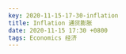 ```yaml
---
key: 2020-11-15-17-30-inflation
title: Inflation 通货膨胀
date: 2020-11-15 17:30 +0800
tags: Economics 经济
---
```




<!--more-->
